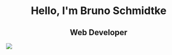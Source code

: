 <h1 align="center">Hello, I'm Bruno Schmidtke</h1>

<h2 align="center">Web Developer</h2>

<img src="[{BadgeURLHere}](https://github-readme-stats.vercel.app/api/top-langs/?username={bruno9317}&theme={tokyonight})" />

<!--
**bruno9317/bruno9317** is a ✨ _special_ ✨ repository because its `README.md` (this file) appears on your GitHub profile.

Here are some ideas to get you started:

- 🔭 I’m currently working on ...
- 🌱 I’m currently learning ...
- 👯 I’m looking to collaborate on ...
- 🤔 I’m looking for help with ...
- 💬 Ask me about ...
- 📫 How to reach me: ...
- 😄 Pronouns: ...
- ⚡ Fun fact: ...
-->
